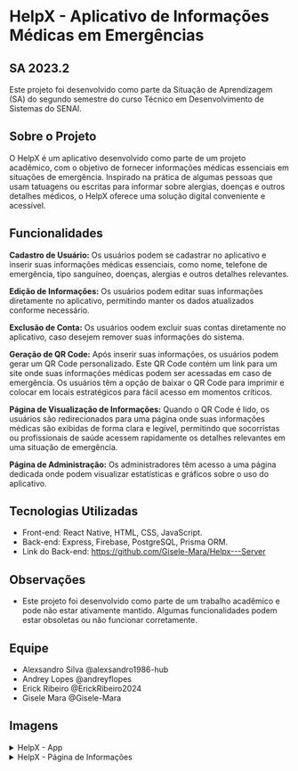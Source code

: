 # HelpX - Aplicativo de Informações Médicas em Emergências
## SA 2023.2

Este projeto foi desenvolvido como parte da Situação de Aprendizagem (SA) do segundo semestre do curso Técnico em Desenvolvimento de Sistemas do SENAI.

## Sobre o Projeto

O HelpX é um aplicativo desenvolvido como parte de um projeto acadêmico, com o objetivo de fornecer informações médicas essenciais em situações de emergência. Inspirado na prática de algumas pessoas que usam tatuagens ou escritas para informar sobre alergias, doenças e outros detalhes médicos, o HelpX oferece uma solução digital conveniente e acessível.

## Funcionalidades
**Cadastro de Usuário:** Os usuários podem se cadastrar no aplicativo e inserir suas informações médicas essenciais, como nome, telefone de emergência, tipo sanguíneo, doenças, alergias e outros detalhes relevantes.

**Edição de Informações:** Os usuários podem editar suas informações diretamente no aplicativo, permitindo manter os dados atualizados conforme necessário.

**Exclusão de Conta:** Os usuários oodem excluir suas contas diretamente no aplicativo, caso desejem remover suas informações do sistema.

**Geração de QR Code:** Após inserir suas informações, os usuários podem gerar um QR Code personalizado. Este QR Code contém um link para um site onde suas informações médicas podem ser acessadas em caso de emergência. Os usuários têm a opção de baixar o QR Code para imprimir e colocar em locais estratégicos para fácil acesso em momentos críticos.

**Página de Visualização de Informações:** Quando o QR Code é lido, os usuários são redirecionados para uma página onde suas informações médicas são exibidas de forma clara e legível, permitindo que socorristas ou profissionais de saúde acessem rapidamente os detalhes relevantes em uma situação de emergência.

**Página de Administração:** Os administradores têm acesso a uma página dedicada onde podem visualizar estatísticas e gráficos sobre o uso do aplicativo. 

## Tecnologias Utilizadas
- Front-end: React Native, HTML, CSS, JavaScript.
- Back-end:  Express, Firebase, PostgreSQL, Prisma ORM.
- Link do Back-end: https://github.com/Gisele-Mara/Helpx---Server

## Observações

- Este projeto foi desenvolvido como parte de um trabalho acadêmico e pode não estar ativamente mantido. Algumas funcionalidades podem estar obsoletas ou não funcionar corretamente.


## Equipe

- Alexsandro Silva @alexsandro1986-hub
- Andrey Lopes @andreyflopes
- Erick Ribeiro @ErickRibeiro2024
- Gisele Mara @Gisele-Mara

## Imagens

<details>
  <summary>HelpX - App </summary>
<!--   <img src="src/assets/imagens/front/Ilha-Nautica- pagina-inicial.png" alt="Página Inicial - Home">
  <img src="src/assets/imagens/front/Ilha-Nautica-aluguel-veleiros.png" alt="Página de aluguel de veleiros">
  <img src="src/assets/imagens/front/Ilha-Nautica-cadastro.png" alt="Cadastro do usuário">
  <img src="src/assets/imagens/front/Ilha-Nautica-Techenema-65.png" alt="Página para alugar velereiro">
  <img src="src/assets/imagens/front/Ilha-Nautica-cadastro-barco.png" alt="Página de cadastro de embarcação"> -->
</details>
<details>
  <summary>HelpX - Página de Informações </summary>
<!--   <img src="src/assets/imagens/front/Ilha-Nautica- pagina-inicial.png" alt="Página Inicial - Home">
  <img src="src/assets/imagens/front/Ilha-Nautica-aluguel-veleiros.png" alt="Página de aluguel de veleiros">
  <img src="src/assets/imagens/front/Ilha-Nautica-cadastro.png" alt="Cadastro do usuário">
  <img src="src/assets/imagens/front/Ilha-Nautica-Techenema-65.png" alt="Página para alugar velereiro">
  <img src="src/assets/imagens/front/Ilha-Nautica-cadastro-barco.png" alt="Página de cadastro de embarcação"> -->
</details>





